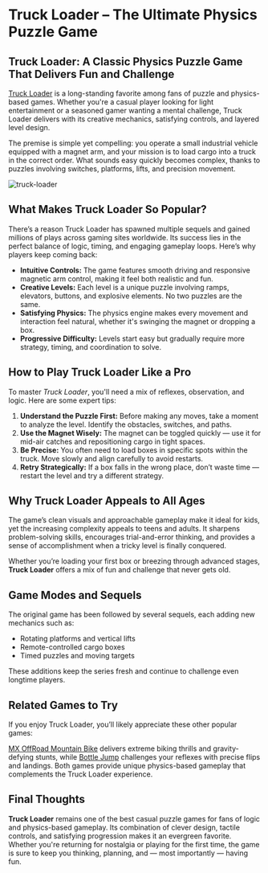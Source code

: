 
<h1>Truck Loader – The Ultimate Physics Puzzle Game</h1>

<h2>Truck Loader: A Classic Physics Puzzle Game That Delivers Fun and Challenge</h2>

<a href="https://doodle-jump.co/truck-loader">Truck Loader</a> is a long-standing favorite among fans of puzzle and physics-based games. Whether you're a casual player looking for light entertainment or a seasoned gamer wanting a mental challenge, Truck Loader delivers with its creative mechanics, satisfying controls, and layered level design.</p>

<p>The premise is simple yet compelling: you operate a small industrial vehicle equipped with a magnet arm, and your mission is to load cargo into a truck in the correct order. What sounds easy quickly becomes complex, thanks to puzzles involving switches, platforms, lifts, and precision movement.</p>

![truck-loader](https://github.com/user-attachments/assets/cc7a0573-7fdf-416e-8f76-914db9ad1e50)

<h2>What Makes Truck Loader So Popular?</h2>

<p>There’s a reason Truck Loader has spawned multiple sequels and gained millions of plays across gaming sites worldwide. Its success lies in the perfect balance of logic, timing, and engaging gameplay loops. Here’s why players keep coming back:</p>

<ul>
  <li><strong>Intuitive Controls:</strong> The game features smooth driving and responsive magnetic arm control, making it feel both realistic and fun.</li>
  <li><strong>Creative Levels:</strong> Each level is a unique puzzle involving ramps, elevators, buttons, and explosive elements. No two puzzles are the same.</li>
  <li><strong>Satisfying Physics:</strong> The physics engine makes every movement and interaction feel natural, whether it's swinging the magnet or dropping a box.</li>
  <li><strong>Progressive Difficulty:</strong> Levels start easy but gradually require more strategy, timing, and coordination to solve.</li>
</ul>

<h2>How to Play Truck Loader Like a Pro</h2>

<p>To master <em>Truck Loader</em>, you'll need a mix of reflexes, observation, and logic. Here are some expert tips:</p>

<ol>
  <li><strong>Understand the Puzzle First:</strong> Before making any moves, take a moment to analyze the level. Identify the obstacles, switches, and paths.</li>
  <li><strong>Use the Magnet Wisely:</strong> The magnet can be toggled quickly — use it for mid-air catches and repositioning cargo in tight spaces.</li>
  <li><strong>Be Precise:</strong> You often need to load boxes in specific spots within the truck. Move slowly and align carefully to avoid restarts.</li>
  <li><strong>Retry Strategically:</strong> If a box falls in the wrong place, don’t waste time — restart the level and try a different strategy.</li>
</ol>

<h2>Why Truck Loader Appeals to All Ages</h2>

<p>The game’s clean visuals and approachable gameplay make it ideal for kids, yet the increasing complexity appeals to teens and adults. It sharpens problem-solving skills, encourages trial-and-error thinking, and provides a sense of accomplishment when a tricky level is finally conquered.</p>

<p>Whether you’re loading your first box or breezing through advanced stages, <strong>Truck Loader</strong> offers a mix of fun and challenge that never gets old.</p>

<h2>Game Modes and Sequels</h2>

<p>The original game has been followed by several sequels, each adding new mechanics such as:</p>

<ul>
  <li>Rotating platforms and vertical lifts</li>
  <li>Remote-controlled cargo boxes</li>
  <li>Timed puzzles and moving targets</li>
</ul>

<p>These additions keep the series fresh and continue to challenge even longtime players.</p>

<h2>Related Games to Try</h2>

<p>If you enjoy Truck Loader, you’ll likely appreciate these other popular games:</p>

<a href="https://doodle-jump.co/mx-offroad-mountain-bike">MX OffRoad Mountain Bike</a> delivers extreme biking thrills and gravity-defying stunts, while <a href="https://doodle-jump.co/bottle-jump">Bottle Jump</a> challenges your reflexes with precise flips and landings. Both games provide unique physics-based gameplay that complements the Truck Loader experience.</p>

<h2>Final Thoughts</h2>

<p><strong>Truck Loader</strong> remains one of the best casual puzzle games for fans of logic and physics-based gameplay. Its combination of clever design, tactile controls, and satisfying progression makes it an evergreen favorite. Whether you're returning for nostalgia or playing for the first time, the game is sure to keep you thinking, planning, and — most importantly — having fun.</p>

</body>
</html>
